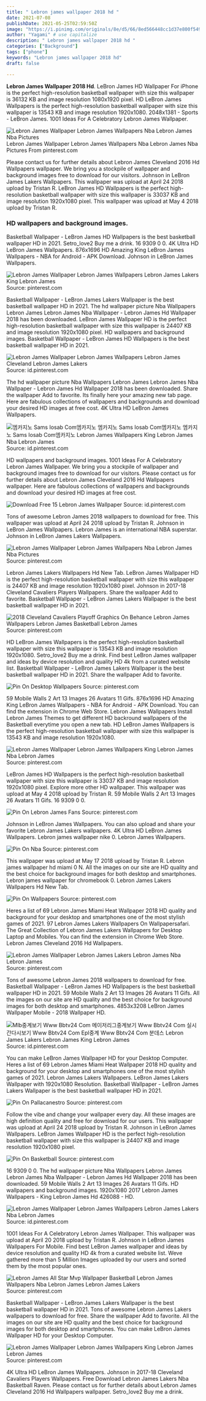 ```yaml
---
title: " Lebron james wallpaper 2018 hd "
date: 2021-07-08
publishDate: 2021-05-25T02:59:50Z
image: "https://i.pinimg.com/originals/8e/d5/66/8ed566448cc1d37e800f549a37b6866b.jpg"
author: "Yagami" # use capitalize
description: " Lebron james wallpaper 2018 hd "
categories: ["Background"]
tags: ["phone"]
keywords: "Lebron james wallpaper 2018 hd"
draft: false

---
```



**Lebron James Wallpaper 2018 Hd**. LeBron James HD Wallpaper For iPhone is the perfect high-resolution basketball wallpaper with size this wallpaper is 36132 KB and image resolution 1080x1920 pixel. HD LeBron James Wallpapers is the perfect high-resolution basketball wallpaper with size this wallpaper is 13543 KB and image resolution 1920x1080. 2048x1381 - Sports - LeBron James. 1001 Ideas For A Celebratory Lebron James Wallpaper.

![Lebron James Wallpaper Lebron James Wallpapers Nba Lebron James Nba Pictures](https://i.pinimg.com/originals/4c/74/7e/4c747e468f926f1e1230d527de7c4662.jpg "Lebron James Wallpaper Lebron James Wallpapers Nba Lebron James Nba Pictures")
Lebron James Wallpaper Lebron James Wallpapers Nba Lebron James Nba Pictures From pinterest.com


Please contact us for further details about Lebron James Cleveland 2016 Hd Wallpapers wallpaper. We bring you a stockpile of wallpaper and background images free to download for our visitors. Johnson in LeBron James Lakers Wallpapers. This wallpaper was upload at April 24 2018 upload by Tristan R. LeBron James HD Wallpapers is the perfect high-resolution basketball wallpaper with size this wallpaper is 33037 KB and image resolution 1920x1080 pixel. This wallpaper was upload at May 4 2018 upload by Tristan R.

### HD wallpapers and background images.

Basketball Wallpaper - LeBron James HD Wallpapers is the best basketball wallpaper HD in 2021. Setro_love2 Buy me a drink. 16 9309 0 0. 4K Ultra HD LeBron James Wallpapers. 876x1696 HD Amazing King LeBron James Wallpapers - NBA for Android - APK Download. Johnson in LeBron James Wallpapers.


![Lebron James Wallpaper Lebron James Wallpapers Lebron James Lakers King Lebron James](https://i.pinimg.com/originals/f0/df/57/f0df57144bc281e282886e24d8943145.jpg "Lebron James Wallpaper Lebron James Wallpapers Lebron James Lakers King Lebron James")
Source: pinterest.com

Basketball Wallpaper - LeBron James Lakers Wallpaper is the best basketball wallpaper HD in 2021. The hd wallpaper picture Nba Wallpapers Lebron James Lebron James Nba Wallpaper - Lebron James Hd Wallpaper 2018 has been downloaded. LeBron James Wallpaper HD is the perfect high-resolution basketball wallpaper with size this wallpaper is 24407 KB and image resolution 1920x1080 pixel. HD wallpapers and background images. Basketball Wallpaper - LeBron James HD Wallpapers is the best basketball wallpaper HD in 2021.

![Lebron James Wallpaper Lebron James Wallpapers Lebron James Cleveland Lebron James Lakers](https://i.pinimg.com/originals/45/e7/cd/45e7cd09dfae49355ad0121bc2143d8e.jpg "Lebron James Wallpaper Lebron James Wallpapers Lebron James Cleveland Lebron James Lakers")
Source: id.pinterest.com

The hd wallpaper picture Nba Wallpapers Lebron James Lebron James Nba Wallpaper - Lebron James Hd Wallpaper 2018 has been downloaded. Share the wallpaper Add to favorite. Its finally here your amazing new tab page. Here are fabulous collections of wallpapers and backgrounds and download your desired HD images at free cost. 4K Ultra HD LeBron James Wallpapers.

![엠카지노 Sams Iosab Com엠카지노 엠카지노 Sams Iosab Com엠카지노 엠카지노 Sams Iosab Com엠카지노 Lebron James Wallpapers King Lebron James Nba Lebron James](https://i.pinimg.com/originals/da/1f/04/da1f04251aac38b31f912828f7ee94d5.jpg "엠카지노 Sams Iosab Com엠카지노 엠카지노 Sams Iosab Com엠카지노 엠카지노 Sams Iosab Com엠카지노 Lebron James Wallpapers King Lebron James Nba Lebron James")
Source: id.pinterest.com

HD wallpapers and background images. 1001 Ideas For A Celebratory Lebron James Wallpaper. We bring you a stockpile of wallpaper and background images free to download for our visitors. Please contact us for further details about Lebron James Cleveland 2016 Hd Wallpapers wallpaper. Here are fabulous collections of wallpapers and backgrounds and download your desired HD images at free cost.

![Download Free 15 Lebron James Wallpaper](https://i.pinimg.com/originals/4f/d6/9d/4fd69d4fb99e267202eed6d23258beab.jpg "Download Free 15 Lebron James Wallpaper")
Source: id.pinterest.com

Tons of awesome Lebron James 2018 wallpapers to download for free. This wallpaper was upload at April 24 2018 upload by Tristan R. Johnson in LeBron James Wallpapers. Lebron James is an international NBA superstar. Johnson in LeBron James Lakers Wallpapers.

![Lebron James Wallpaper Lebron James Wallpapers Nba Lebron James Nba Pictures](https://i.pinimg.com/originals/4c/74/7e/4c747e468f926f1e1230d527de7c4662.jpg "Lebron James Wallpaper Lebron James Wallpapers Nba Lebron James Nba Pictures")
Source: pinterest.com

Lebron James Lakers Wallpapers Hd New Tab. LeBron James Wallpaper HD is the perfect high-resolution basketball wallpaper with size this wallpaper is 24407 KB and image resolution 1920x1080 pixel. Johnson in 2017-18 Cleveland Cavaliers Players Wallpapers. Share the wallpaper Add to favorite. Basketball Wallpaper - LeBron James Lakers Wallpaper is the best basketball wallpaper HD in 2021.

![2018 Cleveland Cavaliers Playoff Graphics On Behance Lebron James Wallpapers Lebron James Basketball Lebron James](https://i.pinimg.com/originals/8b/44/4a/8b444a859854a2872c14a47128371bb8.png "2018 Cleveland Cavaliers Playoff Graphics On Behance Lebron James Wallpapers Lebron James Basketball Lebron James")
Source: pinterest.com

HD LeBron James Wallpapers is the perfect high-resolution basketball wallpaper with size this wallpaper is 13543 KB and image resolution 1920x1080. Setro_love2 Buy me a drink. Find best LeBron James wallpaper and ideas by device resolution and quality HD 4k from a curated website list. Basketball Wallpaper - LeBron James Lakers Wallpaper is the best basketball wallpaper HD in 2021. Share the wallpaper Add to favorite.

![Pin On Desktop Wallpapers](https://i.pinimg.com/originals/66/df/5e/66df5edb0b6ebfa59dd870696f4e7820.jpg "Pin On Desktop Wallpapers")
Source: pinterest.com

59 Mobile Walls 2 Art 13 Images 26 Avatars 11 Gifs. 876x1696 HD Amazing King LeBron James Wallpapers - NBA for Android - APK Download. You can find the extension in Chrome Web Store. Lebron James Wallpapers Install Lebron James Themes to get different HD backround wallpapers of the Basketball everytime you open a new tab. HD LeBron James Wallpapers is the perfect high-resolution basketball wallpaper with size this wallpaper is 13543 KB and image resolution 1920x1080.

![Lebron James Wallpaper Lebron James Wallpapers King Lebron James Nba Lebron James](https://i.pinimg.com/originals/5c/8d/5b/5c8d5b67c05751d9738f779a53eaac5e.jpg "Lebron James Wallpaper Lebron James Wallpapers King Lebron James Nba Lebron James")
Source: pinterest.com

LeBron James HD Wallpapers is the perfect high-resolution basketball wallpaper with size this wallpaper is 33037 KB and image resolution 1920x1080 pixel. Explore more other HD wallpaper. This wallpaper was upload at May 4 2018 upload by Tristan R. 59 Mobile Walls 2 Art 13 Images 26 Avatars 11 Gifs. 16 9309 0 0.

![Pin On Lebron James Fans](https://i.pinimg.com/originals/c6/7a/66/c67a66abe93a78e72801aedb6cb1b7e8.jpg "Pin On Lebron James Fans")
Source: pinterest.com

Johnson in LeBron James Wallpapers. You can also upload and share your favorite Lebron James Lakers wallpapers. 4K Ultra HD LeBron James Wallpapers. Lebron james wallpaper nike 0. Lebron James Wallpapers.

![Pin On Nba](https://i.pinimg.com/originals/ec/fd/29/ecfd297ae63253096db2ea8967f73934.jpg "Pin On Nba")
Source: pinterest.com

This wallpaper was upload at May 17 2018 upload by Tristan R. Lebron james wallpaper hd miami 0 N. All the images on our site are HD quality and the best choice for background images for both desktop and smartphones. Lebron james wallpaper for chromebook 0. Lebron James Lakers Wallpapers Hd New Tab.

![Pin On Wallpapers](https://i.pinimg.com/originals/02/e5/e7/02e5e71bb83ef1e645d360765d3f6409.jpg "Pin On Wallpapers")
Source: pinterest.com

Heres a list of 69 Lebron James Miami Heat Wallpaper 2018 HD quality and background for your desktop and smartphones one of the most stylish games of 2021. 97 Lebron James Lakers Wallpapers On Wallpapersafari. The Great Collection of Lebron James Lakers Wallpapers for Desktop Laptop and Mobiles. You can find the extension in Chrome Web Store. Lebron James Cleveland 2016 Hd Wallpapers.

![Lebron James Wallpaper Lebron James Lakers Lebron James Nba Lebron James](https://i.pinimg.com/originals/01/80/50/018050eb70c67be49df0c45b2fbb3e47.jpg "Lebron James Wallpaper Lebron James Lakers Lebron James Nba Lebron James")
Source: pinterest.com

Tons of awesome Lebron James 2018 wallpapers to download for free. Basketball Wallpaper - LeBron James HD Wallpapers is the best basketball wallpaper HD in 2021. 59 Mobile Walls 2 Art 13 Images 26 Avatars 11 Gifs. All the images on our site are HD quality and the best choice for background images for both desktop and smartphones. 4853x3208 LeBron James Wallpaper Mobile - 2018 Wallpaper HD.

![Mlb중계보기 Www Bbtv24 Com 메이저리그중계보기 Www Bbtv24 Com 실시간다시보기 Www Bbtv24 Com Epl중계 Www Bbtv24 Com 분데스 Lebron James Lakers Lebron James King Lebron James](https://i.pinimg.com/originals/f6/3e/d9/f63ed9f8bbef9b91539b92ef6140e266.jpg "Mlb중계보기 Www Bbtv24 Com 메이저리그중계보기 Www Bbtv24 Com 실시간다시보기 Www Bbtv24 Com Epl중계 Www Bbtv24 Com 분데스 Lebron James Lakers Lebron James King Lebron James")
Source: id.pinterest.com

You can make LeBron James Wallpaper HD for your Desktop Computer. Heres a list of 69 Lebron James Miami Heat Wallpaper 2018 HD quality and background for your desktop and smartphones one of the most stylish games of 2021. Lebron James Lakers Wallpapers. LeBron James Lakers Wallpaper with 1920x1080 Resolution. Basketball Wallpaper - LeBron James Lakers Wallpaper is the best basketball wallpaper HD in 2021.

![Pin On Pallacanestro](https://i.pinimg.com/originals/f6/a4/69/f6a4692656675378aef8747ce2546007.jpg "Pin On Pallacanestro")
Source: pinterest.com

Follow the vibe and change your wallpaper every day. All these images are high definition quality and free for download for our users. This wallpaper was upload at April 24 2018 upload by Tristan R. Johnson in LeBron James Wallpapers. LeBron James Wallpaper HD is the perfect high-resolution basketball wallpaper with size this wallpaper is 24407 KB and image resolution 1920x1080 pixel.

![Pin On Basketball](https://i.pinimg.com/736x/d2/5d/d5/d25dd50c8a7e583aa43759d55cd74bab.jpg "Pin On Basketball")
Source: pinterest.com

16 9309 0 0. The hd wallpaper picture Nba Wallpapers Lebron James Lebron James Nba Wallpaper - Lebron James Hd Wallpaper 2018 has been downloaded. 59 Mobile Walls 2 Art 13 Images 26 Avatars 11 Gifs. HD wallpapers and background images. 1920x1080 2017 Lebron James Wallpapers - King Lebron James Hd 426088 - HD.

![Lebron James Wallpaper Lebron James Wallpapers Lebron James Lakers Nba Lebron James](https://i.pinimg.com/originals/36/cf/b5/36cfb503915fde62bfef33e9da451020.jpg "Lebron James Wallpaper Lebron James Wallpapers Lebron James Lakers Nba Lebron James")
Source: id.pinterest.com

1001 Ideas For A Celebratory Lebron James Wallpaper. This wallpaper was upload at April 20 2018 upload by Tristan R. Johnson in LeBron James Wallpapers For Mobile. Find best LeBron James wallpaper and ideas by device resolution and quality HD 4k from a curated website list. Weve gathered more than 5 Million Images uploaded by our users and sorted them by the most popular ones.

![Lebron James All Star Mvp Wallpaper Basketball Lebron James Wallpapers Nba Lebron James Lebron James Lakers](https://i.pinimg.com/originals/05/18/85/051885a4b17161cc47996e40c9ff7740.jpg "Lebron James All Star Mvp Wallpaper Basketball Lebron James Wallpapers Nba Lebron James Lebron James Lakers")
Source: pinterest.com

Basketball Wallpaper - LeBron James Lakers Wallpaper is the best basketball wallpaper HD in 2021. Tons of awesome Lebron James Lakers wallpapers to download for free. Share the wallpaper Add to favorite. All the images on our site are HD quality and the best choice for background images for both desktop and smartphones. You can make LeBron James Wallpaper HD for your Desktop Computer.

![Lebron James Wallpaper Lebron James Wallpapers King Lebron James Lebron James](https://i.pinimg.com/originals/8e/d5/66/8ed566448cc1d37e800f549a37b6866b.jpg "Lebron James Wallpaper Lebron James Wallpapers King Lebron James Lebron James")
Source: pinterest.com

4K Ultra HD LeBron James Wallpapers. Johnson in 2017-18 Cleveland Cavaliers Players Wallpapers. Free Download Lebron James Lakers Nba Basketball Raven. Please contact us for further details about Lebron James Cleveland 2016 Hd Wallpapers wallpaper. Setro_love2 Buy me a drink.

